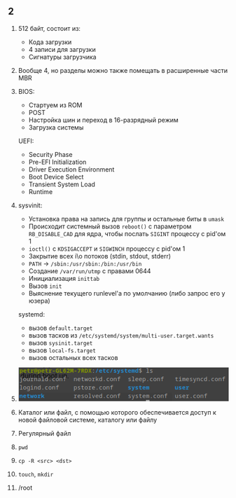 ## 2

1. 512 байт, состоит из:
    * Кода загрузки
    * 4 записи для загрузки
    * Сигнатуры загрузчика

2. Вообще 4, но разделы можно также помещать в расширенные части MBR
3.  BIOS:
	- Стартуем из ROM
	- POST
	- Настройка шин и переход в 16-разрядный режим
	- Загрузка системы

	UEFI:
	- Security Phase
	- Pre-EFI Initialization
	- Driver Execution Environment
	- Boot Device Select
	- Transient System Load
	- Runtime

4. sysvinit: 
    - Установка права на запись для группы и остальные биты в `umask`
    - Происходит системный вызов `reboot()` с параметром `RB_DISABLE_CAD` для ядра, чтобы послать 
    `SIGINT` процессу с pid'ом 1
    - `ioctl()` с `KDSIGACCEPT` и `SIGWINCH` процессу с pid'ом 1
    - Закрытие всех i\o потоков (stdin, stdout, stderr)
    - `PATH` ->  `/sbin:/usr/sbin:/bin:/usr/bin`
    - Создание `/var/run/utmp` с правами 0644
    - Инициализация `inittab`
    - Вызов `init` 
    - Выяснение текущего runlevel'a по умолчанию (либо запрос его у юзера)
    
    systemd: 
    - вызов `default.target`
    - вызов тасков из `/etc/systemd/system/multi-user.target.wants`
    - вызов `sysinit.target`
    - вызов `local-fs.target`
    - вызов остальных всех тасков
    
5. ![Скрин системы](sysd.png)
6. Каталог или файл, с помощью которого обеспечивается доступ к новой файловой системе, каталогу или файлу
7. Регулярный файл
8. `pwd`
9. `cp -R <src> <dst>`
10. `touch`, `mkdir`
11. /root
